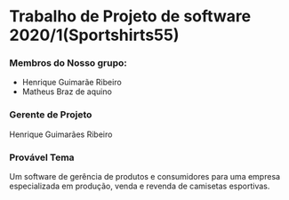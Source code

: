 # Trabalho de Projeto de software 2020/1(Sportshirts55)

### Membros do Nosso grupo:
-  Henrique Guimarãe Ribeiro
-  Matheus Braz de aquino

### Gerente de Projeto
Henrique Guimarães Ribeiro

### Provável Tema 
Um software de gerência de produtos e consumidores para uma empresa especializada em produção, venda e revenda de camisetas esportivas.
